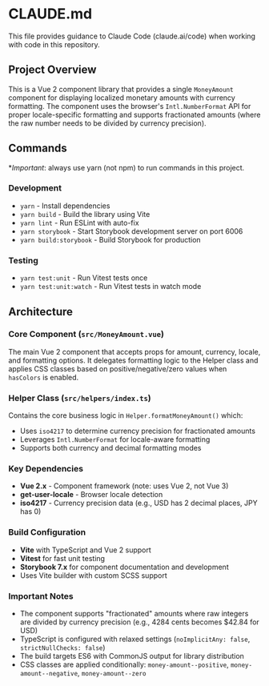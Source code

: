 # CLAUDE.md

This file provides guidance to Claude Code (claude.ai/code) when working with code in this repository.

## Project Overview

This is a Vue 2 component library that provides a single `MoneyAmount` component for displaying localized monetary amounts with currency formatting. The component uses the browser's `Intl.NumberFormat` API for proper locale-specific formatting and supports fractionated amounts (where the raw number needs to be divided by currency precision).

## Commands

**Important*: always use yarn (not npm) to run commands in this project.

### Development
- `yarn` - Install dependencies
- `yarn build` - Build the library using Vite
- `yarn lint` - Run ESLint with auto-fix
- `yarn storybook` - Start Storybook development server on port 6006
- `yarn build:storybook` - Build Storybook for production

### Testing
- `yarn test:unit` - Run Vitest tests once
- `yarn test:unit:watch` - Run Vitest tests in watch mode

## Architecture

### Core Component (`src/MoneyAmount.vue`)
The main Vue 2 component that accepts props for amount, currency, locale, and formatting options. It delegates formatting logic to the Helper class and applies CSS classes based on positive/negative/zero values when `hasColors` is enabled.

### Helper Class (`src/helpers/index.ts`)
Contains the core business logic in `Helper.formatMoneyAmount()` which:
- Uses `iso4217` to determine currency precision for fractionated amounts
- Leverages `Intl.NumberFormat` for locale-aware formatting
- Supports both currency and decimal formatting modes

### Key Dependencies
- **Vue 2.x** - Component framework (note: uses Vue 2, not Vue 3)
- **get-user-locale** - Browser locale detection
- **iso4217** - Currency precision data (e.g., USD has 2 decimal places, JPY has 0)

### Build Configuration
- **Vite** with TypeScript and Vue 2 support
- **Vitest** for fast unit testing
- **Storybook 7.x** for component documentation and development
- Uses Vite builder with custom SCSS support

### Important Notes
- The component supports "fractionated" amounts where raw integers are divided by currency precision (e.g., 4284 cents becomes $42.84 for USD)
- TypeScript is configured with relaxed settings (`noImplicitAny: false`, `strictNullChecks: false`)
- The build targets ES6 with CommonJS output for library distribution
- CSS classes are applied conditionally: `money-amount--positive`, `money-amount--negative`, `money-amount--zero`
